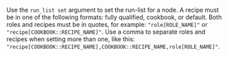 Use the `run_list set` argument to set the run-list for a node. A recipe
must be in one of the following formats: fully qualified, cookbook, or
default. Both roles and recipes must be in quotes, for example:
`"role[ROLE_NAME]"` or `"recipe[COOKBOOK::RECIPE_NAME]"`. Use a comma to
separate roles and recipes when setting more than one, like this:
`"recipe[COOKBOOK::RECIPE_NAME],COOKBOOK::RECIPE_NAME,role[ROLE_NAME]"`.